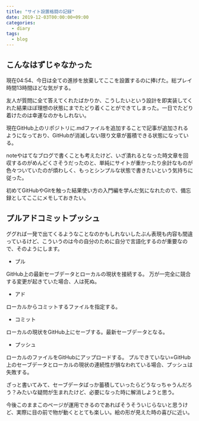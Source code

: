 ```yaml
---
title: "サイト設置格闘の記録"
date: 2019-12-03T00:00:00+09:00
categories:
  - diary
tags:
  - blog
---
```


## こんなはずじゃなかった

現在04:54、今日は全ての進捗を放棄してここを設置するのに捧げた。総プレイ時間13時間ほどな気がする。

友人が質問に全て答えてくれたばかりか、こうしたいという設計を即実装してくれた結果ほぼ理想の状態にまでたどり着くことができてしまった。一日でたどり着けたのは幸運なのかもしれない。

現在GitHub上のリポジトリに.mdファイルを追加することで記事が追加されるようになっており、GitHubが消滅しない限り文章が蓄積できる状態になっている。

noteやはてなブログで書くことも考えたけど、いざ潰れるとなった時文章を回収するのがめんどくさそうだったのと、単純にサイトが重かったり余計なものが色々ついていたのが煩わしく、もっとシンプルな状態で書きたいという気持ちに従った。

初めてGitHubやGitを触った結果使い方の入門編を学んだ気になれたので、備忘録としてここにメモしておきたい。

## プルアドコミットプッシュ

ググれば一発で出てくるようなことなのかもしれないしたぶん表現も内容も間違っているけど、こういうのは今の自分のために自分で言語化するのが重要なので、そのようにします。

- プル

GitHub上の最新セーブデータとローカルの現状を接続する。
万が一完全に競合する変更が起きていた場合、人は死ぬ。

- アド

ローカルからコミットするファイルを指定する。

- コミット

ローカルの現状をGitHub上にセーブする。最新セーブデータとなる。

- プッシュ

ローカルのファイルをGitHubにアップロードする。
プルできていない=GitHub上のセーブデータとローカルの現状の連続性が損なわれている場合、プッシュは失敗する。



ざっと書いてみて、セーブデータばっか蓄積していったらどうなっちゃうんだろう？みたいな疑問が生まれたけど、必要になった時に解消しようと思う。

今後このままこのページが運用できるのであればそうそういじらないと思うけど、実際に目の前で物が動くととても楽しい。絵の形が見えた時の喜びに近い。

